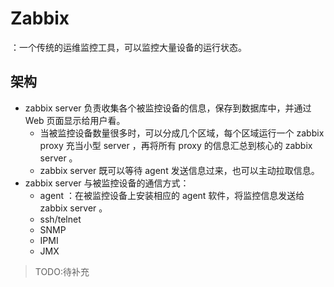 # Zabbix

：一个传统的运维监控工具，可以监控大量设备的运行状态。

## 架构

- zabbix server 负责收集各个被监控设备的信息，保存到数据库中，并通过 Web 页面显示给用户看。
  - 当被监控设备数量很多时，可以分成几个区域，每个区域运行一个 zabbix proxy 充当小型 server ，再将所有 proxy 的信息汇总到核心的 zabbix server 。
  - zabbix server 既可以等待 agent 发送信息过来，也可以主动拉取信息。
- zabbix server 与被监控设备的通信方式：
  - agent ：在被监控设备上安装相应的 agent 软件，将监控信息发送给 zabbix server 。
  - ssh/telnet
  - SNMP
  - IPMI
  - JMX


> TODO:待补充